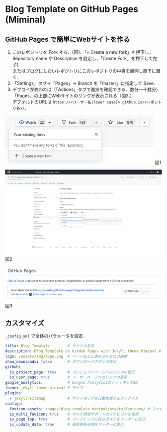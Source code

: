 # Blog Template on GitHub Pages (Miminal)

## GitHub Pages で簡単にWebサイトを作る

1. このレポジトリを Fork する．(図1. 「+ Create a new fork」を押下し，Repository name や Description を設定し，「Create Fork」を押下して完了)  
またはブログにしたいレポジトリにこのレポジトリの中身を展開し直下に置く．
2. 「Settings」タブ→「Pages」→ Branch を「master」に指定して Save．
3. デプロイが終われば（「Actions」タブで進捗を確認できる．数分～十数分）「Pages」の上部にWebサイトのリンクが表示される（図3.）．  
デフォルトのURLは `https://<ユーザー名(lower case)>.github.io/<レポジトリ名>/`．

![図1](readme_figures/fig1.png)
図1

![図2](readme_figures/fig2.png)
図2

![図3](readme_figures/fig3.png)
図3

## カスタマイズ

`_config.yml` で全体のパラメータを設定．

```yaml
title: Blog Template        # サイトの名前
description: Blog Template on GitHub Pages with Jekyll theme Miminal # サイトの説明
logo: /assets/img/logo.png  # ページ左上に表示されるロゴ画像
show_downloads: false       # ダウンロードボタンの表示
github:
  is_project_page: true     # プロジェクトページへのリンクの表示
  is_user_page: true        # ユーザーページへのリンクの表示
google_analytics:           # Google AnalyticsのトラッキングID
theme: jekyll-theme-minimal # テーマ
plugins:
  - jekyll-sitemap          # サイトマップを自動生成するプラグイン
configs:
  favicon_assets: /pages-blog-template-minimal/assets/favicons/ # ファビコンの所在
  is_multi_favicon: true    # マルチ県境サポートのファビコンを使用
  is_page_top: true         # ページトップに戻るボタンをフッターに表示
  is_update_date: true      # 最終更新日時をフッターに表示
```
